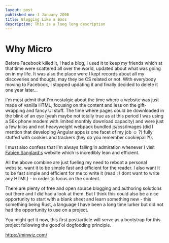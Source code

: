 ```yaml
---
layout: post
published-on: 1 January 2000 
title: Blogging Like a Boss  
description: This is a long long description
---
```


# Why Micro 

Before Facebook killed it, I had a blog, I used it to keep my friends which at that time were scattered all over the world, updated about what was going on in my life. It was also the place were I kept records about all my discoveries and thougts, may they be CS related or not. With everybody moving to Facebook, I stopped updating it and finally decided to delete it one year later...

I'm must admit that I'm nostalgic about the time where a website was just made of vanilla HTML, focusing on the content and less on the gift-wrapping and fancy UI stuff. The time where pages could be downloaded in the blink of an eye (yeah maybe not totally true as at this period I was using a 56k phone modem with limited monthly download capacity) and were just a few kilos and not heavyweight webpack bundled js/css/images (did I mention that developing Angular apps is one facet of my job ☺ ?) fully stuffed with cookies and trackers (hey do you remember cookiepal ?!).

I must also confess that I'm always falling in admiration whenever I visit [Fabien Sanglard's](https://fabiensanglard.net/) website which is incredibly lean and efficient.

All the above combine are just fueling my need to reboot a personal website. want it to be simple fast and efficient for the reader. I also want it to be fast simple and efficient for me to write it (read : I dont want to write any HTML) - in order to focus on the content.

There are plenty of free and open source blogging and authoring solutions out there and I did had a look at them. But I think this could also be a nice opportunity to start with a blank sheet and learn something new - this something being Rust, a language I have been a long time lurker but did not had the opportunity to use on a project.

You might get it now, this first post/article will serve as a bootstrap for this project following the good'ol dogfooding principle.  

https://minwiz.com/  
